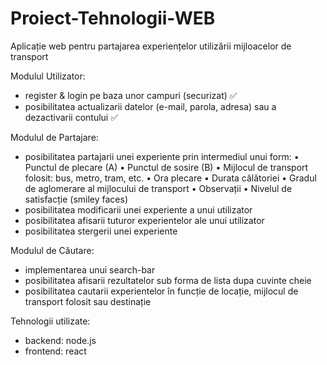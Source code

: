 # Proiect-Tehnologii-WEB

Aplicație web pentru partajarea experiențelor utilizării mijloacelor de transport

Modulul Utilizator:

- register & login pe baza unor campuri (securizat) ✅
- posibilitatea actualizarii datelor (e-mail, parola, adresa) sau a dezactivarii contului ✅

Modulul de Partajare:

- posibilitatea partajarii unei experiente prin intermediul unui form:
  • Punctul de plecare (A)
  • Punctul de sosire (B)
  • Mijlocul de transport folosit: bus, metro, tram, etc.
  • Ora plecare
  • Durata călătoriei
  • Gradul de aglomerare al mijlocului de transport
  • Observații
  • Nivelul de satisfacție (smiley faces)
- posibilitatea modificarii unei experiente a unui utilizator
- posibilitatea afisarii tuturor experientelor ale unui utilizator
- posibilitatea stergerii unei experiente

Modulul de Căutare:

- implementarea unui search-bar
- posibilitatea afisarii rezultatelor sub forma de lista dupa cuvinte cheie
- posibilitatea cautarii experientelor în funcție de locație, mijlocul de transport folosit sau destinație

Tehnologii utilizate:

- backend: node.js
- frontend: react
